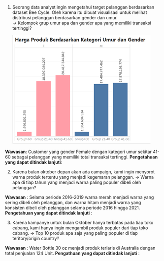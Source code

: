 1. Seorang data analyst ingin mengetahui target pelanggan berdasarkan dataset Bee Cycle. Oleh karena itu dibuat visualisasi untuk melihat distribusi pelanggan berdasarkan gender dan umur. <br>
  -> Kelompok grup umur apa dan gender apa yang memiliki transaksi tertinggi?

    ![umur & gender by transaksi](images/image.png)

  **Wawasan**: Customer yang gender Female dengan kategori umur sekitar 41-60 sebagai pelanggan yang memiliki total transaksi tertinggi.
  **Pengetahuan yang dapat ditindak lanjuti**: 

2. Karena bulan oktober depan akan ada campaign, kami ingin menyorot warna produk tertentu yang menjadi kegemaran pelanggan.
  -> Warna apa di tiap tahun yang menjadi warna paling populer dibeli oleh pelanggan?


  **Wawasan** : Selama periode 2016-2019 warna merah menjadi warna yang sering dibeli oleh pelanggan, dan warna hitam menjadi warna yang konsisten dibeli oleh pelanggan selama periode 2016 hingga 2021.
  **Pengetahuan yang dapat ditindak lanjuti** :

3. Karena kampanye untuk bulan Oktober hanya terbatas pada tiap toko cabang, kami hanya ingin mengambil produk populer dari tiap toko cabang.
  -> Top 10 produk apa saja yang paling populer di tiap teritory/origin country?


  **Wawasan** : Water Bottle 30 oz menjadi produk terlaris di Australia dengan total penjualan 124 Unit.
  **Pengathuan yang dapat ditindak lanjuti** : 
    
  
